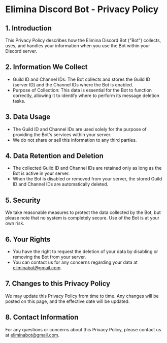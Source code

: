 # Elimina Discord Bot - Privacy Policy

## 1. Introduction

This Privacy Policy describes how the Elimina Discord Bot ("Bot") collects, uses, and handles your information when you use the Bot within your Discord server.

## 2. Information We Collect

   - Guild ID and Channel IDs: The Bot collects and stores the Guild ID (server ID) and the Channel IDs where the Bot is enabled.
   - Purpose of Collection: This data is essential for the Bot to function correctly, allowing it to identify where to perform its message deletion tasks.

## 3. Data Usage

   - The Guild ID and Channel IDs are used solely for the purpose of providing the Bot's services within your server.
   - We do not share or sell this information to any third parties.

## 4. Data Retention and Deletion

   - The collected Guild ID and Channel IDs are retained only as long as the Bot is active in your server.
   - When the Bot is disabled or removed from your server, the stored Guild ID and Channel IDs are automatically deleted.

## 5. Security

We take reasonable measures to protect the data collected by the Bot, but please note that no system is completely secure. Use of the Bot is at your own risk.

## 6. Your Rights

   - You have the right to request the deletion of your data by disabling or removing the Bot from your server.
   - You can contact us for any concerns regarding your data at eliminabot@gmail.com.

## 7. Changes to this Privacy Policy

We may update this Privacy Policy from time to time. Any changes will be posted on this page, and the effective date will be updated.

## 8. Contact Information

For any questions or concerns about this Privacy Policy, please contact us at eliminabot@gmail.com.
